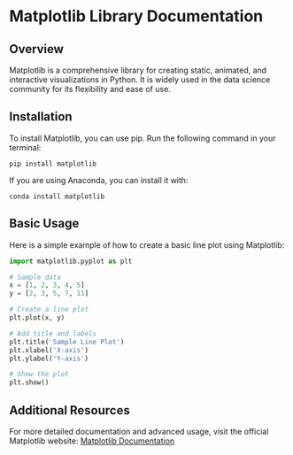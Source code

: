 # Matplotlib Library Documentation

## Overview
Matplotlib is a comprehensive library for creating static, animated, and interactive visualizations in Python. It is widely used in the data science community for its flexibility and ease of use.

## Installation
To install Matplotlib, you can use pip. Run the following command in your terminal:

```
pip install matplotlib
```

If you are using Anaconda, you can install it with:

```
conda install matplotlib
```

## Basic Usage
Here is a simple example of how to create a basic line plot using Matplotlib:

```python
import matplotlib.pyplot as plt

# Sample data
x = [1, 2, 3, 4, 5]
y = [2, 3, 5, 7, 11]

# Create a line plot
plt.plot(x, y)

# Add title and labels
plt.title('Sample Line Plot')
plt.xlabel('X-axis')
plt.ylabel('Y-axis')

# Show the plot
plt.show()
```

## Additional Resources
For more detailed documentation and advanced usage, visit the official Matplotlib website: [Matplotlib Documentation](https://matplotlib.org/stable/contents.html)